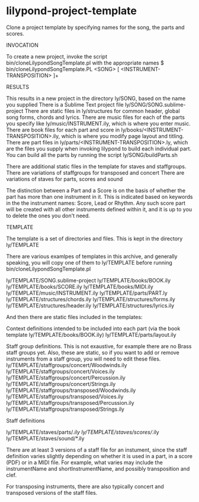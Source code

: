 # lilypond-project-template

Clone a project template by specifying names for the song, the parts and scores.

INVOCATION

To create a new project, invoke the script bin/cloneLilypondSongTemplate.pl with the appropriate names
$ bin/cloneLilypondSongTemplate.PL &lt;SONG&gt; [ &lt;INSTRUMENT-TRANSPOSITION&gt; ]+

RESULTS

This results in a new project in the directory ly/SONG, based on the name you supplied
There is a Sublime Text project file ly/SONG/SONG.sublime-project
There are static files in ly/structures for common header, global song forms, chords and lyrics.
There are music files for each of the parts you specify like ly/music/INSTRUMENT.ily, which is where you enter music.
There are book files for each part and score in ly/books/&lt;INSTRUMENT-TRANSPOSITION&gt;.ily, which is where you modify page layout and titling.
There are part files in ly/parts/&lt;INSTRUMENT-TRANSPOSITION&gt;.ly, which are the files you supply when invoking lilypond to build each individual part.
You can build all the parts by running the script ly/SONG/buildParts.sh

There are additional static files in the template for staves and staffgroups. 
There are variations of staffgroups for transposed and concert
There are variations of staves for parts, scores and sound 

The distinction between a Part and a Score is on the basis of whether the part has more than one instrument in it.
This is indicated based on keywords in the the instrument names: Score, Lead or Rhythm.
Any such score part will be created with all other instruments defined within it, and it is up to you to delete the ones you don't need.

TEMPLATE

The template is a set of directories and files.
This is kept in the directory ly/TEMPLATE

There are various examlpes of templates in this archive, and generally speaking, you will copy one of them to ly/TEMPLATE before running bin/cloneLilypondSongTemplate.pl

ly/TEMPLATE/SONG.sublime-project
ly/TEMPLATE/books/BOOK.ily
ly/TEMPLATE/books/SCORE.ily
ly/TEMPLATE/books/MIDI.ily
ly/TEMPLATE/music/INSTRUMENT.ily
ly/TEMPLATE/parts/PART.ly
ly/TEMPLATE/structures/chords.ily
ly/TEMPLATE/structures/forms.ily
ly/TEMPLATE/structures/header.ily
ly/TEMPLATE/structures/lyrics.ily


And then there are static files included in the templates:

Context definitions intended to be included into each part (via the book template ly/TEMPLATE/books/BOOK.ily)
ly/TEMPLATE/parts/layout.ily 

Staff group definitions.  This is not exaustive, for example there are no Brass staff groups yet.  Also, these are static, so if you want to add or remove instruments from a staff group, you will need to edit these files.  
ly/TEMPLATE/staffgroups/concert/Woodwinds.ily
ly/TEMPLATE/staffgroups/concert/Voices.ily
ly/TEMPLATE/staffgroups/concert/Percussion.ily
ly/TEMPLATE/staffgroups/concert/Strings.ily
ly/TEMPLATE/staffgroups/transposed/Woodwinds.ily
ly/TEMPLATE/staffgroups/transposed/Voices.ily
ly/TEMPLATE/staffgroups/transposed/Percussion.ily
ly/TEMPLATE/staffgroups/transposed/Strings.ily

Staff definitions

ly/TEMPLATE/staves/parts/*.ily
ly/TEMPLATE/staves/scores/*.ily
ly/TEMPLATE/staves/sound/*.ily

There are at least 3 versions of a staff file for an instument, since the staff definition varies slightly depending on whether it is used in a part, in a score (PDF) or in a MIDI file.  For example, what varies may include the instrumentName and shortInstrumentName, and possibly transposition and clef.

For transposing instruments, there are also typically concert and transposed versions of the staff files.

